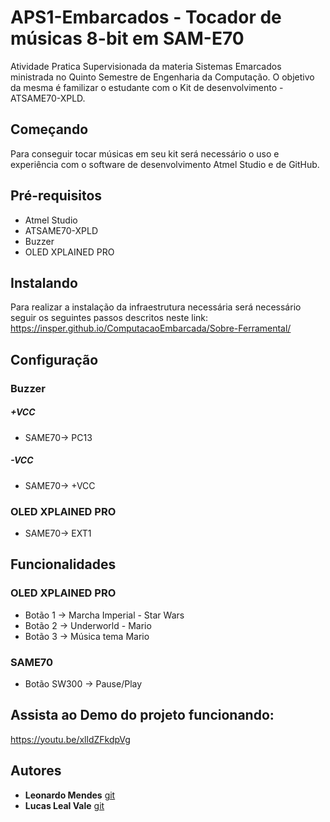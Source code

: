 # APS1-Embarcados - Tocador de músicas 8-bit em SAM-E70
Atividade Pratica Supervisionada da materia Sistemas Emarcados ministrada no Quinto Semestre de Engenharia da Computação. O objetivo da mesma é familizar o estudante com o Kit de desenvolvimento - ATSAME70-XPLD. 
## Começando
Para conseguir tocar músicas em seu kit será necessário o uso e experiência com o software de desenvolvimento Atmel Studio e de GitHub.

## Pré-requisitos
* Atmel Studio  
* ATSAME70-XPLD
* Buzzer
* OLED XPLAINED PRO

## Instalando
Para realizar a instalação da infraestrutura necessária será necessário seguir os seguintes passos descritos neste link:  
https://insper.github.io/ComputacaoEmbarcada/Sobre-Ferramental/

## Configuração
  
### Buzzer
##### +VCC  
* SAME70-> PC13  
##### -VCC
* SAME70-> +VCC
  
  
### OLED XPLAINED PRO
* SAME70-> EXT1
  
## Funcionalidades
### OLED XPLAINED PRO
* Botão 1 -> Marcha Imperial - Star Wars 
* Botão 2 -> Underworld - Mario 
* Botão 3 -> Música tema Mario 

### SAME70
* Botão SW300 -> Pause/Play
  
  
## Assista ao Demo do projeto funcionando:
https://youtu.be/xlldZFkdpVg
  
  
## Autores

* **Leonardo Mendes**  [git](https://github.com/zMendes)
* **Lucas Leal Vale**  [git](https://github.com/lucaslealvale)


